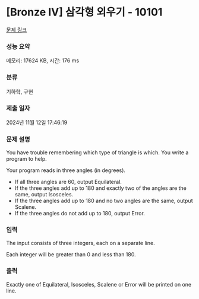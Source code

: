 # [Bronze IV] 삼각형 외우기 - 10101 

[문제 링크](https://www.acmicpc.net/problem/10101) 

### 성능 요약

메모리: 17624 KB, 시간: 176 ms

### 분류

기하학, 구현

### 제출 일자

2024년 11월 12일 17:46:19

### 문제 설명

<p>You have trouble remembering which type of triangle is which. You write a program to help.</p>

<p>Your program reads in three angles (in degrees).</p>

<ul>
	<li>If all three angles are 60, output Equilateral.</li>
	<li>If the three angles add up to 180 and exactly two of the angles are the same, output Isosceles.</li>
	<li>If the three angles add up to 180 and no two angles are the same, output Scalene.</li>
	<li>If the three angles do not add up to 180, output Error.</li>
</ul>

### 입력 

 <p>The input consists of three integers, each on a separate line.</p>

<p>Each integer will be greater than 0 and less than 180.</p>

### 출력 

 <p>Exactly one of Equilateral, Isosceles, Scalene or Error will be printed on one line.</p>

